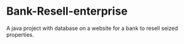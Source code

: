 # Bank-Resell-enterprise
A java project with database on a website for a bank to resell seized properties.
